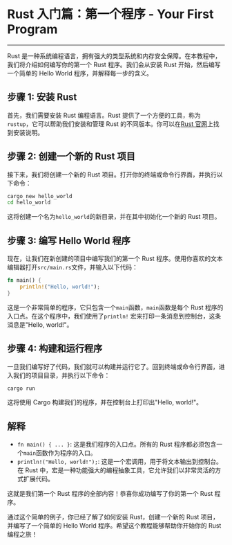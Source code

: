 # Rust 入门篇：第一个程序 - Your First Program

---

Rust 是一种系统编程语言，拥有强大的类型系统和内存安全保障。在本教程中，我们将介绍如何编写你的第一个 Rust 程序。我们会从安装
Rust 开始，然后编写一个简单的 Hello World 程序，并解释每一步的含义。

## 步骤 1: 安装 Rust

首先，我们需要安装 Rust 编程语言。Rust 提供了一个方便的工具，称为`rustup`，它可以帮助我们安装和管理 Rust
的不同版本。你可以在[Rust 官网](https://www.rust-lang.org/tools/install)上找到安装说明。

## 步骤 2: 创建一个新的 Rust 项目

接下来，我们将创建一个新的 Rust 项目。打开你的终端或命令行界面，并执行以下命令：

```bash
cargo new hello_world
cd hello_world
```

这将创建一个名为`hello_world`的新目录，并在其中初始化一个新的 Rust 项目。

## 步骤 3: 编写 Hello World 程序

现在，让我们在新创建的项目中编写我们的第一个 Rust 程序。使用你喜欢的文本编辑器打开`src/main.rs`文件，并输入以下代码：

```rust
fn main() {
    println!("Hello, world!");
}
```

这是一个非常简单的程序，它只包含一个`main`函数，`main`函数是每个 Rust 程序的入口点。在这个程序中，我们使用了`println!`
宏来打印一条消息到控制台，这条消息是"Hello, world!"。

## 步骤 4: 构建和运行程序

一旦我们编写好了代码，我们就可以构建并运行它了。回到终端或命令行界面，进入我们的项目目录，并执行以下命令：

```bash
cargo run
```

这将使用 Cargo 构建我们的程序，并在控制台上打印出"Hello, world!"。

## 解释

- `fn main() { ... }`: 这是我们程序的入口点。所有的 Rust 程序都必须包含一个`main`函数作为程序的入口。
- `println!("Hello, world!");`: 这是一个宏调用，用于将文本输出到控制台。在 Rust 中，宏是一种功能强大的编程抽象工具，它允许我们以非常灵活的方式扩展代码。

这就是我们第一个 Rust 程序的全部内容！恭喜你成功编写了你的第一个 Rust 程序。

通过这个简单的例子，你已经了解了如何安装 Rust，创建一个新的 Rust 项目，并编写了一个简单的 Hello World 程序。希望这个教程能够帮助你开始你的
Rust 编程之旅！